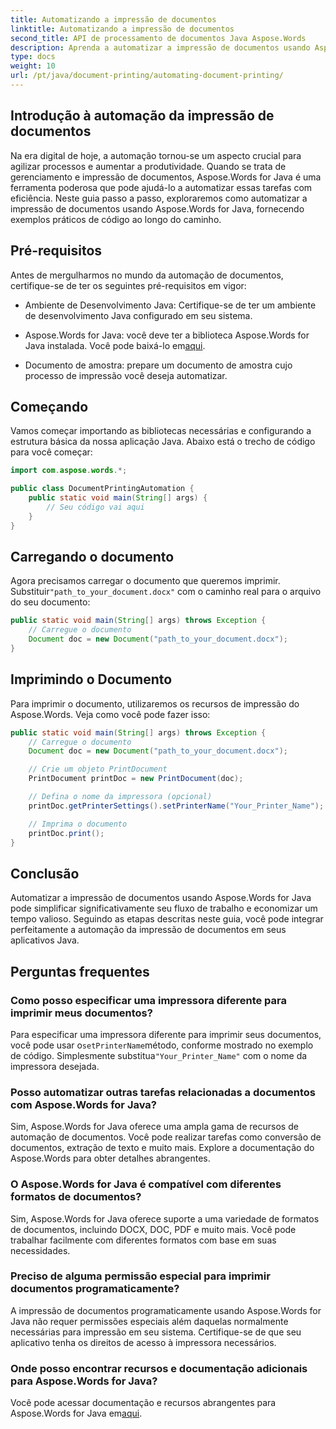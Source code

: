 ```yaml
---
title: Automatizando a impressão de documentos
linktitle: Automatizando a impressão de documentos
second_title: API de processamento de documentos Java Aspose.Words
description: Aprenda a automatizar a impressão de documentos usando Aspose.Words for Java. Guia passo a passo com exemplos de código para gerenciamento eficiente de documentos em Java.
type: docs
weight: 10
url: /pt/java/document-printing/automating-document-printing/
---
```


## Introdução à automação da impressão de documentos

Na era digital de hoje, a automação tornou-se um aspecto crucial para agilizar processos e aumentar a produtividade. Quando se trata de gerenciamento e impressão de documentos, Aspose.Words for Java é uma ferramenta poderosa que pode ajudá-lo a automatizar essas tarefas com eficiência. Neste guia passo a passo, exploraremos como automatizar a impressão de documentos usando Aspose.Words for Java, fornecendo exemplos práticos de código ao longo do caminho.

## Pré-requisitos

Antes de mergulharmos no mundo da automação de documentos, certifique-se de ter os seguintes pré-requisitos em vigor:

- Ambiente de Desenvolvimento Java: Certifique-se de ter um ambiente de desenvolvimento Java configurado em seu sistema.

-  Aspose.Words for Java: você deve ter a biblioteca Aspose.Words for Java instalada. Você pode baixá-lo em[aqui](https://releases.aspose.com/words/java/).

- Documento de amostra: prepare um documento de amostra cujo processo de impressão você deseja automatizar.

## Começando

Vamos começar importando as bibliotecas necessárias e configurando a estrutura básica da nossa aplicação Java. Abaixo está o trecho de código para você começar:

```java
import com.aspose.words.*;

public class DocumentPrintingAutomation {
    public static void main(String[] args) {
        // Seu código vai aqui
    }
}
```

## Carregando o documento

 Agora precisamos carregar o documento que queremos imprimir. Substituir`"path_to_your_document.docx"` com o caminho real para o arquivo do seu documento:

```java
public static void main(String[] args) throws Exception {
    // Carregue o documento
    Document doc = new Document("path_to_your_document.docx");
}
```

## Imprimindo o Documento

Para imprimir o documento, utilizaremos os recursos de impressão do Aspose.Words. Veja como você pode fazer isso:

```java
public static void main(String[] args) throws Exception {
    // Carregue o documento
    Document doc = new Document("path_to_your_document.docx");

    // Crie um objeto PrintDocument
    PrintDocument printDoc = new PrintDocument(doc);

    // Defina o nome da impressora (opcional)
    printDoc.getPrinterSettings().setPrinterName("Your_Printer_Name");

    // Imprima o documento
    printDoc.print();
}
```

## Conclusão

Automatizar a impressão de documentos usando Aspose.Words for Java pode simplificar significativamente seu fluxo de trabalho e economizar um tempo valioso. Seguindo as etapas descritas neste guia, você pode integrar perfeitamente a automação da impressão de documentos em seus aplicativos Java.

## Perguntas frequentes

### Como posso especificar uma impressora diferente para imprimir meus documentos?

 Para especificar uma impressora diferente para imprimir seus documentos, você pode usar o`setPrinterName`método, conforme mostrado no exemplo de código. Simplesmente substitua`"Your_Printer_Name"` com o nome da impressora desejada.

### Posso automatizar outras tarefas relacionadas a documentos com Aspose.Words for Java?

Sim, Aspose.Words for Java oferece uma ampla gama de recursos de automação de documentos. Você pode realizar tarefas como conversão de documentos, extração de texto e muito mais. Explore a documentação do Aspose.Words para obter detalhes abrangentes.

### O Aspose.Words for Java é compatível com diferentes formatos de documentos?

Sim, Aspose.Words for Java oferece suporte a uma variedade de formatos de documentos, incluindo DOCX, DOC, PDF e muito mais. Você pode trabalhar facilmente com diferentes formatos com base em suas necessidades.

### Preciso de alguma permissão especial para imprimir documentos programaticamente?

A impressão de documentos programaticamente usando Aspose.Words for Java não requer permissões especiais além daquelas normalmente necessárias para impressão em seu sistema. Certifique-se de que seu aplicativo tenha os direitos de acesso à impressora necessários.

### Onde posso encontrar recursos e documentação adicionais para Aspose.Words for Java?

 Você pode acessar documentação e recursos abrangentes para Aspose.Words for Java em[aqui](https://reference.aspose.com/words/java/).